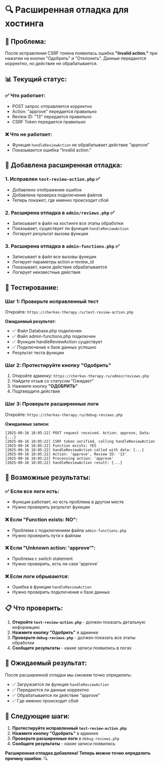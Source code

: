 # 🔍 Расширенная отладка для хостинга

## 🎯 **Проблема:**

После исправления CSRF токена появилась ошибка **"Invalid action."** при нажатии на кнопки "Одобрить" и "Отклонить". Данные передаются корректно, но действие не обрабатывается.

## 📊 **Текущий статус:**

### ✅ **Что работает:**

- POST запрос отправляется корректно
- Action: "approve" передается правильно
- Review ID: "13" передается правильно
- CSRF Token передается правильно

### ❌ **Что не работает:**

- Функция `handleReviewAction` не обрабатывает действие "approve"
- Показывается ошибка "Invalid action."

## 🔧 **Добавлена расширенная отладка:**

### 1. **Исправлен `test-review-action.php`** ✅

- Добавлено отображение ошибок
- Добавлена проверка подключения файлов
- Теперь покажет, где именно происходит сбой

### 2. **Расширена отладка в `admin/reviews.php`** ✅

- Записывает в файл на хостинге все этапы обработки
- Показывает, существует ли функция `handleReviewAction`
- Логирует результат вызова функции

### 3. **Расширена отладка в `admin-functions.php`** ✅

- Записывает в файл все вызовы функции
- Логирует параметры action и review_id
- Показывает, какое действие обрабатывается
- Логирует неизвестные действия

## 🧪 **Тестирование:**

### **Шаг 1: Проверьте исправленный тест**

Откройте: `https://cherkas-therapy.ru/test-review-action.php`

**Ожидаемый результат:**

- ✅ Файл Database.php подключен
- ✅ Файл admin-functions.php подключен
- ✅ Функция handleReviewAction существует
- ✅ Подключение к базе данных успешно
- Результат теста функции

### **Шаг 2: Протестируйте кнопку "Одобрить"**

1. Откройте админку: `https://cherkas-therapy.ru/admin/reviews.php`
2. Найдите отзыв со статусом "Ожидает"
3. Нажмите кнопку **"ОДОБРИТЬ"**
4. Подтвердите действие

### **Шаг 3: Проверьте расширенные логи**

Откройте: `https://cherkas-therapy.ru/debug-reviews.php`

**Ожидаемые записи:**

```
[2025-09-16 18:05:22] POST request received. Action: approve, Data: {...}
[2025-09-16 18:05:22] CSRF token verified, calling handleReviewAction
[2025-09-16 18:05:22] Function exists: YES
[2025-09-16 18:05:22] handleReviewAction called with data: {...}
[2025-09-16 18:05:22] Action: 'approve', Review ID: '13'
[2025-09-16 18:05:22] Processing action: 'approve'
[2025-09-16 18:05:22] handleReviewAction result: {...}
```

## 🎯 **Возможные результаты:**

### ✅ **Если все логи есть:**

- Функция работает, но есть проблема в другом месте
- Нужно проверить результат функции

### ❌ **Если "Function exists: NO":**

- Проблема с подключением файла `admin-functions.php`
- Нужно проверить пути к файлам

### ❌ **Если "Unknown action: 'approve'":**

- Проблема с switch statement
- Нужно проверить, есть ли case 'approve'

### ❌ **Если логи обрываются:**

- Ошибка в функции `handleReviewAction`
- Нужно проверить подключение к базе данных

## 📋 **Что проверить:**

1. **Откройте `test-review-action.php`** - должен показать детальную информацию
2. **Нажмите кнопку "Одобрить"** в админке
3. **Проверьте `debug-reviews.php`** - должен показать все этапы обработки
4. **Сообщите результаты** - какие записи появились в логах

## 🎉 **Ожидаемый результат:**

После расширенной отладки мы сможем точно определить:

- ✅ Загружается ли функция `handleReviewAction`
- ✅ Передаются ли данные корректно
- ✅ Обрабатывается ли действие "approve"
- ✅ Где именно происходит сбой

## 📝 **Следующие шаги:**

1. **Протестируйте исправленный `test-review-action.php`**
2. **Нажмите кнопку "Одобрить"** в админке
3. **Проверьте расширенные логи** в `debug-reviews.php`
4. **Сообщите результаты** - какие записи появились

**Расширенная отладка добавлена! Теперь можно точно определить причину ошибки.** 🔍

